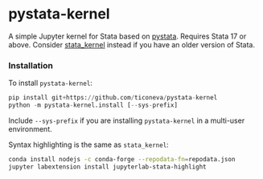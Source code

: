 # pystata-kernel

A simple Jupyter kernel for Stata based on [pystata](https://www.stata.com/python/pystata/). Requires Stata 17 or above.
Consider [stata_kernel](https://github.com/kylebarron/stata_kernel) instead if you have an older version of Stata. 

### Installation
To install `pystata-kernel`:

```python
pip install git+https://github.com/ticoneva/pystata-kernel
python -m pystata-kernel.install [--sys-prefix]
```

Include `--sys-prefix` if you are installing `pystata-kernel` in a multi-user environment.

Syntax highlighting is the same as `stata_kernel`:

```sh
conda install nodejs -c conda-forge --repodata-fn=repodata.json
jupyter labextension install jupyterlab-stata-highlight
```
